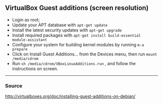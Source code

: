 ## VirtualBox Guest additions (screen resolution)


* Login as root;
* Update your APT database with ```apt-get update```
* Install the latest security updates with ```apt-get upgrade```
* Install required packages with ```apt-get install build-essential module-assistant```
* Configure your system for building kernel modules by running ```m-a prepare```
* Click on Install Guest Additions… from the Devices menu, then run ```mount /media/cdrom```
* Run ```sh /media/cdrom/VBoxLinuxAdditions.run``` , and follow the instructions on screen.


* * *
### Source 

http://virtualboxes.org/doc/installing-guest-additions-on-debian/
